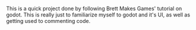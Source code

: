 This is a quick project done by following Brett Makes Games' tutorial on godot. This is really just to familiarize myself to godot and it's UI, as well as getting used to commenting code.
